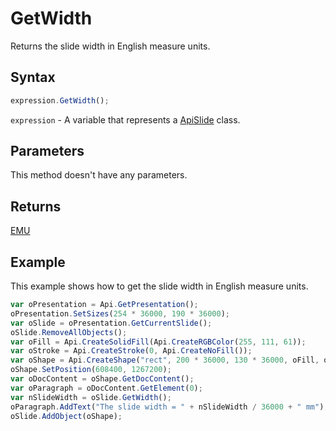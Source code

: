 # GetWidth

Returns the slide width in English measure units.

## Syntax

```javascript
expression.GetWidth();
```

`expression` - A variable that represents a [ApiSlide](../ApiSlide.md) class.

## Parameters

This method doesn't have any parameters.

## Returns

[EMU](../../Enumeration/EMU.md)

## Example

This example shows how to get the slide width in English measure units.

```javascript
var oPresentation = Api.GetPresentation();
oPresentation.SetSizes(254 * 36000, 190 * 36000);
var oSlide = oPresentation.GetCurrentSlide();
oSlide.RemoveAllObjects();
var oFill = Api.CreateSolidFill(Api.CreateRGBColor(255, 111, 61));
var oStroke = Api.CreateStroke(0, Api.CreateNoFill());
var oShape = Api.CreateShape("rect", 200 * 36000, 130 * 36000, oFill, oStroke);
oShape.SetPosition(608400, 1267200);
var oDocContent = oShape.GetDocContent();
var oParagraph = oDocContent.GetElement(0);
var nSlideWidth = oSlide.GetWidth();
oParagraph.AddText("The slide width = " + nSlideWidth / 36000 + " mm");
oSlide.AddObject(oShape);
```

